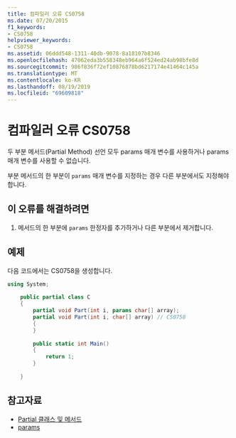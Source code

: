 ```yaml
---
title: 컴파일러 오류 CS0758
ms.date: 07/20/2015
f1_keywords:
- CS0758
helpviewer_keywords:
- CS0758
ms.assetid: 06ddd548-1311-40db-9078-8a18107b8346
ms.openlocfilehash: 47062eda3b558348eb964a6f524ed24ab98bfe8d
ms.sourcegitcommit: 986f836f72ef10876878bd6217174e41464c145a
ms.translationtype: MT
ms.contentlocale: ko-KR
ms.lasthandoff: 08/19/2019
ms.locfileid: "69609818"
---
```

# <a name="compiler-error-cs0758"></a>컴파일러 오류 CS0758
두 부분 메서드(Partial Method) 선언 모두 params 매개 변수를 사용하거나 params 매개 변수를 사용할 수 없습니다.  
  
 부분 메서드의 한 부분이 `params` 매개 변수를 지정하는 경우 다른 부분에서도 지정해야 합니다.  
  
## <a name="to-correct-this-error"></a>이 오류를 해결하려면  
  
1. 메서드의 한 부분에 `params` 한정자를 추가하거나 다른 부분에서 제거합니다.  
  
## <a name="example"></a>예제  
 다음 코드에서는 CS0758을 생성합니다.  
  
```csharp  
using System;  
  
    public partial class C  
    {  
        partial void Part(int i, params char[] array);  
        partial void Part(int i, char[] array) // CS0758  
        {  
        }  
  
        public static int Main()  
        {  
            return 1;  
        }  
  
    }  
```  
  
## <a name="see-also"></a>참고자료

- [Partial 클래스 및 메서드](../programming-guide/classes-and-structs/partial-classes-and-methods.md)
- [params](../language-reference/keywords/params.md)
